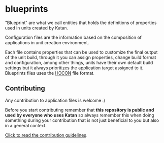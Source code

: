 # blueprints
"Blueprint" are what we call entities that holds the definitions of properties used in units created by Katan.

Configuration files are the information based on the composition of applications in unit creation environment.

Each file contains properties that can be used to customize the final output of the unit build, through it you can assign properties, change build format and configuration, among other things, units have their own default build settings but it always prioritizes the application target assigned to it. Blueprints files uses the [HOCON](https://github.com/lightbend/config/blob/main/HOCON.md) file format.

## Contributing
Any contribution to application files is welcome :)

Before you start contributing remember that **this repository is public and used by everyone who uses Katan** so always remember this when doing something during your contribution that is not just beneficial to you but also in a general context.

[Click to read the contribution guidelines](https://github.com/KatanPanel/blueprints/blob/main/CONTRIBUTING.md).
